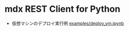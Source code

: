# mdx REST Client for Python

- 仮想マシンのデプロイ実行例 [examples/deploy_vm.ipynb](./examples/deploy_vm.ipynb)
